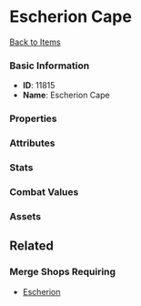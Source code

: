 # Escherion Cape

<no description available>

[Back to Items](../items.md)

### Basic Information

- **ID**: 11815
- **Name**: Escherion Cape

### Properties


### Attributes


### Stats


### Combat Values


### Assets


## Related

### Merge Shops Requiring

- [Escherion](../merge-shops/201-escherion.md)

